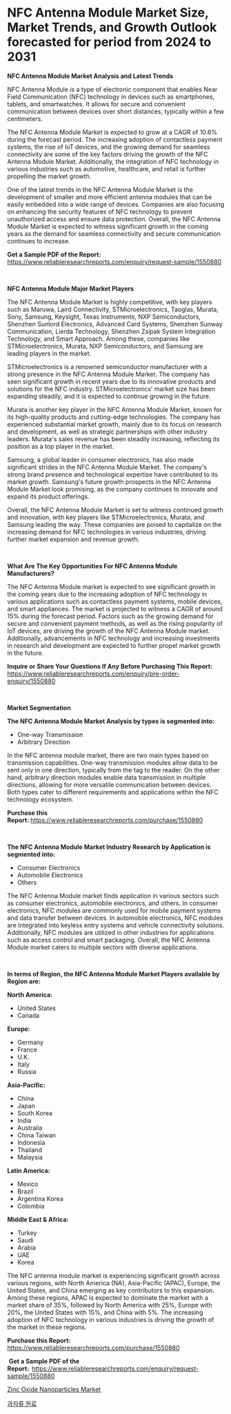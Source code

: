 <p><h1>NFC Antenna Module Market Size, Market Trends, and Growth Outlook forecasted for period from 2024 to 2031</h1></p><p><strong>NFC Antenna Module Market Analysis and Latest Trends</strong></p>
<p><p>NFC Antenna Module is a type of electronic component that enables Near Field Communication (NFC) technology in devices such as smartphones, tablets, and smartwatches. It allows for secure and convenient communication between devices over short distances, typically within a few centimeters.</p><p>The NFC Antenna Module Market is expected to grow at a CAGR of 10.6% during the forecast period. The increasing adoption of contactless payment systems, the rise of IoT devices, and the growing demand for seamless connectivity are some of the key factors driving the growth of the NFC Antenna Module Market. Additionally, the integration of NFC technology in various industries such as automotive, healthcare, and retail is further propelling the market growth.</p><p>One of the latest trends in the NFC Antenna Module Market is the development of smaller and more efficient antenna modules that can be easily embedded into a wide range of devices. Companies are also focusing on enhancing the security features of NFC technology to prevent unauthorized access and ensure data protection. Overall, the NFC Antenna Module Market is expected to witness significant growth in the coming years as the demand for seamless connectivity and secure communication continues to increase.</p></p>
<p><strong>Get a Sample PDF of the Report:&nbsp;</strong> <a href="https://www.reliableresearchreports.com/enquiry/request-sample/1550880">https://www.reliableresearchreports.com/enquiry/request-sample/1550880</a></p>
<p>&nbsp;</p>
<p><strong>NFC Antenna Module Major Market Players</strong></p>
<p><p>The NFC Antenna Module Market is highly competitive, with key players such as Maruwa, Laird Connectivity, STMicroelectronics, Taoglas, Murata, Sony, Samsung, Keysight, Texas Instruments, NXP Semiconductors, Shenzhen Sunlord Electronics, Advanced Card Systems, Shenzhen Sunway Communication, Lierda Technology, Shenzhen Zsipak System Integration Technology, and Smart Approach. Among these, companies like STMicroelectronics, Murata, NXP Semiconductors, and Samsung are leading players in the market.</p><p>STMicroelectronics is a renowned semiconductor manufacturer with a strong presence in the NFC Antenna Module Market. The company has seen significant growth in recent years due to its innovative products and solutions for the NFC industry. STMicroelectronics' market size has been expanding steadily, and it is expected to continue growing in the future.</p><p>Murata is another key player in the NFC Antenna Module Market, known for its high-quality products and cutting-edge technologies. The company has experienced substantial market growth, mainly due to its focus on research and development, as well as strategic partnerships with other industry leaders. Murata's sales revenue has been steadily increasing, reflecting its position as a top player in the market.</p><p>Samsung, a global leader in consumer electronics, has also made significant strides in the NFC Antenna Module Market. The company's strong brand presence and technological expertise have contributed to its market growth. Samsung's future growth prospects in the NFC Antenna Module Market look promising, as the company continues to innovate and expand its product offerings.</p><p>Overall, the NFC Antenna Module Market is set to witness continued growth and innovation, with key players like STMicroelectronics, Murata, and Samsung leading the way. These companies are poised to capitalize on the increasing demand for NFC technologies in various industries, driving further market expansion and revenue growth.</p></p>
<p>&nbsp;</p>
<p><strong>What Are The Key Opportunities For NFC Antenna Module Manufacturers?</strong></p>
<p><p>The NFC Antenna Module market is expected to see significant growth in the coming years due to the increasing adoption of NFC technology in various applications such as contactless payment systems, mobile devices, and smart appliances. The market is projected to witness a CAGR of around 15% during the forecast period. Factors such as the growing demand for secure and convenient payment methods, as well as the rising popularity of IoT devices, are driving the growth of the NFC Antenna Module market. Additionally, advancements in NFC technology and increasing investments in research and development are expected to further propel market growth in the future.</p></p>
<p><strong>Inquire or Share Your Questions If Any Before Purchasing This Report:</strong> <a href="https://www.reliableresearchreports.com/enquiry/pre-order-enquiry/1550880">https://www.reliableresearchreports.com/enquiry/pre-order-enquiry/1550880</a></p>
<p>&nbsp;</p>
<p><strong>Market Segmentation</strong></p>
<p><strong>The NFC Antenna Module Market Analysis by types is segmented into:</strong></p>
<p><ul><li>One-way Transmission</li><li>Arbitrary Direction</li></ul></p>
<p><p>In the NFC antenna module market, there are two main types based on transmission capabilities. One-way transmission modules allow data to be sent only in one direction, typically from the tag to the reader. On the other hand, arbitrary direction modules enable data transmission in multiple directions, allowing for more versatile communication between devices. Both types cater to different requirements and applications within the NFC technology ecosystem.</p></p>
<p><strong>Purchase this Report:&nbsp;</strong><a href="https://www.reliableresearchreports.com/purchase/1550880">https://www.reliableresearchreports.com/purchase/1550880</a></p>
<p>&nbsp;</p>
<p><strong>The NFC Antenna Module Market Industry Research by Application is segmented into:</strong></p>
<p><ul><li>Consumer Electronics</li><li>Automobile Electronics</li><li>Others</li></ul></p>
<p><p>The NFC Antenna Module market finds application in various sectors such as consumer electronics, automobile electronics, and others. In consumer electronics, NFC modules are commonly used for mobile payment systems and data transfer between devices. In automobile electronics, NFC modules are integrated into keyless entry systems and vehicle connectivity solutions. Additionally, NFC modules are utilized in other industries for applications such as access control and smart packaging. Overall, the NFC Antenna Module market caters to multiple sectors with diverse applications.</p></p>
<p>&nbsp;</p>
<p><strong>In terms of Region, the NFC Antenna Module Market Players available by Region are:</strong></p>
<p>
    <p> <strong> North America: </strong>
        <ul>
            <li>United States</li>
            <li>Canada</li>
        </ul>
        </p> 
    <p> <strong> Europe: </strong>
        <ul>
            <li>Germany</li>
            <li>France</li>
            <li>U.K.</li>
            <li>Italy</li>
            <li>Russia</li>
        </ul>
        </p> 
    <p> <strong> Asia-Pacific: </strong>
        <ul>
            <li>China</li>
            <li>Japan</li>
            <li>South Korea</li>
            <li>India</li>
            <li>Australia</li>
            <li>China Taiwan</li>
            <li>Indonesia</li>
            <li>Thailand</li>
            <li>Malaysia</li>
        </ul>
        </p> 
    <p> <strong> Latin America: </strong>
        <ul>
            <li>Mexico</li>
            <li>Brazil</li>
            <li>Argentina Korea</li>
            <li>Colombia</li>
        </ul>
        </p> 
    <p> <strong> Middle East & Africa: </strong>
        <ul>
            <li>Turkey</li>
            <li>Saudi</li>
            <li>Arabia</li>
            <li>UAE</li>
            <li>Korea</li>
        </ul>
    </p>
    </p>
<p><p>The NFC antenna module market is experiencing significant growth across various regions, with North America (NA), Asia-Pacific (APAC), Europe, the United States, and China emerging as key contributors to this expansion. Among these regions, APAC is expected to dominate the market with a market share of 35%, followed by North America with 25%, Europe with 20%, the United States with 15%, and China with 5%. The increasing adoption of NFC technology in various industries is driving the growth of the market in these regions.</p></p>
<p><strong>Purchase this Report: </strong><a href="https://www.reliableresearchreports.com/purchase/1550880">https://www.reliableresearchreports.com/purchase/1550880</a></p>
<p>&nbsp;<strong>Get a Sample PDF of the Report:&nbsp;&nbsp;</strong><a href="https://www.reliableresearchreports.com/enquiry/request-sample/1550880">https://www.reliableresearchreports.com/enquiry/request-sample/1550880</a></p>
<p><strong></strong></p>
<p><p><a href="https://military-diascia-e68.notion.site/Zinc-Oxide-Nanoparticles-Market-Offers-Provide-Insightful-Data-for-the-Time-Period-from-2024-to-2031-984d93c14aa74d0db3b22b2bd4ab971d">Zinc Oxide Nanoparticles Market</a></p><p><a href="https://github.com/LanceOlsotn8978/Market-Research-Report-List-1/blob/main/24236758322.md">과자류 원료</a></p></p>